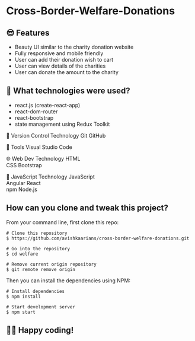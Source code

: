 # Cross-Border-Welfare-Donations

## 😎 Features

- Beauty UI similar to the charity donation website
- Fully responsive and mobile friendly 
- User can add their donation wish to cart
- User can view details of the charities
- User can donate the amount to the charity 

## 🚀 What technologies were used?

- react.js (create-react-app)
- react-dom-router
- react-bootstrap
- state management using Redux Toolkit

🧰 Version Control
Technology 
	Git	
	GitHub	
 
 🔨 Tools
 	Visual Studio Code	
  
  🌐 Web Dev
Technology 
	HTML	
	CSS	
 	Bootstrap	

  📜 JavaScript
Technology 
	JavaScript	
	Angular	
	React	
 	npm	
	Node.js	
 

## How can you clone and tweak this project?

From your command line, first clone this repo:

```
# Clone this repository
$ https://github.com/avishkaarians/cross-border-welfare-donations.git

# Go into the repository
$ cd welfare

# Remove current origin repository
$ git remote remove origin

```

Then you can install the dependencies using NPM:

```
# Install dependencies
$ npm install

# Start development server
$ npm start

```
👨‍💻 Happy coding!
---
